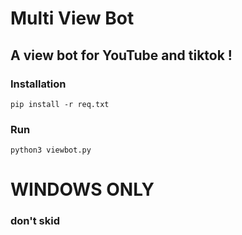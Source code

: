 # Multi View Bot

## A view bot for YouTube and tiktok !

### Installation

`pip install -r req.txt`

### Run 

`python3 viewbot.py`

# WINDOWS ONLY

### don't skid 
